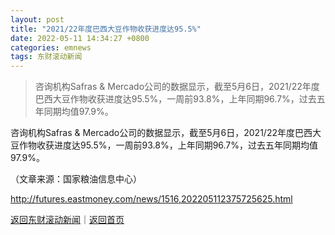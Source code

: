 ```yaml
---
layout: post
title: "2021/22年度巴西大豆作物收获进度达95.5%"
date: 2022-05-11 14:34:27 +0800
categories: emnews
tags: 东财滚动新闻
---
```

> 咨询机构Safras & Mercado公司的数据显示，截至5月6日，2021/22年度巴西大豆作物收获进度达95.5%，一周前93.8%，上年同期96.7%，过去五年同期均值97.9%。

<p>咨询机构Safras & Mercado公司的数据显示，截至5月6日，2021/22年度巴西大豆作物收获进度达95.5%，一周前93.8%，上年同期96.7%，过去五年同期均值97.9%。</p><p class="em_media">（文章来源：国家粮油信息中心）</p>

<http://futures.eastmoney.com/news/1516,202205112375725625.html>

[返回东财滚动新闻](//finews.withounder.com/emnews/)｜[返回首页](//finews.withounder.com/)